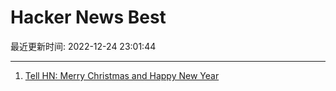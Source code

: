 # Hacker News Best

最近更新时间: 2022-12-24 23:01:44

--- 
1. [Tell HN: Merry Christmas and Happy New Year](https://news.ycombinator.com/item?id=34114940) 
